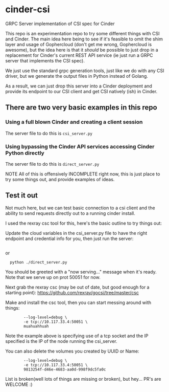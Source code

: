 # cinder-csi
GRPC Server implementation of CSI spec for Cinder

This repo is an experimentation repo to try some different
things with CSI and Cinder.  The main idea here being to see
if it's feasible to omit the shim layer and usage of Gophercloud
(don't get me wrong, Gophercloud is awesome), but the idea here
is that it *should* be possible to just drop in a replacement for
Cinder's current REST API service (ie just run a GRPC server that
implements the CSI spec).

We just use the standard grpc generation tools, just like we do
with any CSI driver, but we generate the output files in Python
instead of Golang.

As a result, we can just drop this server into a Cinder deployment
and provide its endpoint to our CSI client and get CSI natively (ish)
in Cinder.

## There are two very basic examples in this repo

### Using a full blown Cinder and creating a client session

The server file to do this is ```csi_server.py```

### Using bypassing the Cinder API services accessing Cinder Python directly

The server file to do this is ```direct_server.py```


NOTE
All of this is offensively INCOMPLETE right now, this is just
place to try some things out, and provide examples of ideas.


## Test it out
Not much here, but we can test basic connection to a csi client and
the ability to send requests directly out to a running cinder install.

I used the rexray csc tool for this, here's the basic outline to try
things out:

Update the cloud variables in the csi_server.py file to have the right
endpoint and credential info for you, then just run the server:

```python ./csi_server.py
```

or

```
  python ./direct_server.py
```

You should be greeted with a "now serving..." message when it's ready.
Note that we serve up on prot 50051 for now.

Next grab the rexray csc (may be out of date, but good enough for a starting
point):  https://github.com/rexray/gocsi/tree/master/csc

Make and install the csc tool, then you can start messing around with things:

```csc controller create-volume --cap 5,1 \
        --log-level=debug \
        -e tcp://10.117.33.4:50051 \
        muahuahhuah
```

Note the example above is specifying use of a tcp socket and the IP specified
is the IP of the node running the csi_server.

You can also delete the volumes you created by UUID or Name:

```csc controller delete-volume \
        --log-level=debug \
        -e tcp://10.117.33.4:50051 \
        9813254f-d46e-4683-aa0d-998f9dc5fa0c
```

List is broken(well lots of things are missing or broken), but hey... PR's are WELCOME :)


